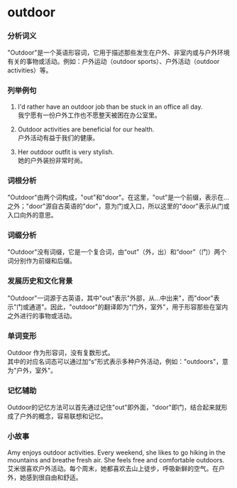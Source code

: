# outdoor

### 分析词义

  

"Outdoor"是一个英语形容词，它用于描述那些发生在户外、非室内或与户外环境有关的事物或活动。例如：户外运动（outdoor sports）、户外活动（outdoor activities）等。

  

### 列举例句

  

1.  I'd rather have an outdoor job than be stuck in an office all day.  
    我宁愿有一份户外工作也不愿整天被困在办公室里。
    
      
    
2.  Outdoor activities are beneficial for our health.  
    户外活动有益于我们的健康。
    
      
    
3.  Her outdoor outfit is very stylish.  
    她的户外装扮非常时尚。
    
      
    

  

### 词根分析

  

"Outdoor"由两个词构成，"out"和"door"。在这里，"out"是一个前缀，表示在...之外；"door"源自古英语的"dor"，意为门或入口，所以这里的"door"表示从门或入口向外的意思。

  

### 词缀分析

  

"Outdoor"没有词缀，它是一个复合词，由“out”（外，出）和“door”（门）两个词分别作为前缀和后缀。

  

### 发展历史和文化背景

  

"Outdoor"一词源于古英语，其中"out"表示"外部，从...中出来"，而"door"表示"门或通道"。因此，"outdoor"的翻译即为"门外，室外"，用于形容那些在室内之外进行的事物或活动。

  

### 单词变形

  

Outdoor 作为形容词，没有复数形式。  
其中的对应名词态可以通过加“s”形式表示多种户外活动，例如："outdoors"，意为"户外，室外"。

  

### 记忆辅助

  

Outdoor的记忆方法可以首先通过记住"out"即外面，"door"即门，结合起来就形成了户外的概念，容易联想和记忆。

  

### 小故事

  

Amy enjoys outdoor activities. Every weekend, she likes to go hiking in the mountains and breathe fresh air. She feels free and comfortable outdoors.  
艾米很喜欢户外活动。每个周末，她都喜欢去山上徒步，呼吸新鲜的空气。在户外，她感到很自由和舒适。
